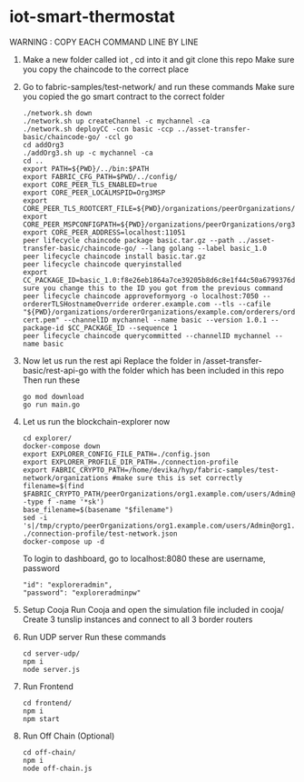 # iot-smart-thermostat
WARNING : COPY EACH COMMAND LINE BY LINE
1) Make a new folder called iot , cd into it and git clone this repo
   Make sure you copy the chaincode to the correct place
   
2) Go to fabric-samples/test-network/ and run these commands
   Make sure you copied the go smart contract to the correct folder 
   ```
   ./network.sh down
   ./network.sh up createChannel -c mychannel -ca
   ./network.sh deployCC -ccn basic -ccp ../asset-transfer-basic/chaincode-go/ -ccl go
   cd addOrg3
   ./addOrg3.sh up -c mychannel -ca
   cd ..
   export PATH=${PWD}/../bin:$PATH
   export FABRIC_CFG_PATH=$PWD/../config/
   export CORE_PEER_TLS_ENABLED=true
   export CORE_PEER_LOCALMSPID=Org3MSP
   export CORE_PEER_TLS_ROOTCERT_FILE=${PWD}/organizations/peerOrganizations/org3.example.com/peers/peer0.org3.example.com/tls/ca.crt
   export CORE_PEER_MSPCONFIGPATH=${PWD}/organizations/peerOrganizations/org3.example.com/users/Admin@org3.example.com/msp
   export CORE_PEER_ADDRESS=localhost:11051
   peer lifecycle chaincode package basic.tar.gz --path ../asset-transfer-basic/chaincode-go/ --lang golang --label basic_1.0
   peer lifecycle chaincode install basic.tar.gz
   peer lifecycle chaincode queryinstalled
   export CC_PACKAGE_ID=basic_1.0:f8e26eb1864a7ce39205b8d6c8e1f44c50a6799376dd998dac9efb8152b96b78#make sure you change this to the ID you got from the previous command
   peer lifecycle chaincode approveformyorg -o localhost:7050 --ordererTLSHostnameOverride orderer.example.com --tls --cafile "${PWD}/organizations/ordererOrganizations/example.com/orderers/orderer.example.com/msp/tlscacerts/tlsca.example.com-cert.pem" --channelID mychannel --name basic --version 1.0.1 --package-id $CC_PACKAGE_ID --sequence 1
   peer lifecycle chaincode querycommitted --channelID mychannel --name basic
   ```

3) Now let us run the rest api
   Replace the folder in /asset-transfer-basic/rest-api-go with the folder which has been included in this repo
   Then run these
   ```
   go mod download
   go run main.go
   ```

4) Let us run the blockchain-explorer now
   ```
   cd explorer/
   docker-compose down
   export EXPLORER_CONFIG_FILE_PATH=./config.json
   export EXPLORER_PROFILE_DIR_PATH=./connection-profile
   export FABRIC_CRYPTO_PATH=/home/devika/hyp/fabric-samples/test-network/organizations #make sure this is set correctly
   filename=$(find $FABRIC_CRYPTO_PATH/peerOrganizations/org1.example.com/users/Admin@org1.example.com/msp/keystore/  -type f -name '*sk')
   base_filename=$(basename "$filename")
   sed -i 's|/tmp/crypto/peerOrganizations/org1.example.com/users/Admin@org1.example.com/msp/keystore/.*sk|/tmp/crypto/peerOrganizations/org1.example.com/users/Admin@org1.example.com/msp/keystore/'"$base_filename"'|' ./connection-profile/test-network.json
   docker-compose up -d
   ```
   To login to dashboard, go to localhost:8080 these are username, password
   ```
   "id": "exploreradmin",
   "password": "exploreradminpw"
   ```
   
6) Setup Cooja
   Run Cooja and open the simulation file included in cooja/
   Create 3 tunslip instances and connect to all 3 border routers
   
7) Run UDP server
   Run these commands
   ```
   cd server-udp/
   npm i
   node server.js
   ```

8) Run Frontend
    ```
    cd frontend/
    npm i
    npm start
    ```
    
9) Run Off Chain (Optional)
   ```
   cd off-chain/
   npm i
   node off-chain.js
   ```

